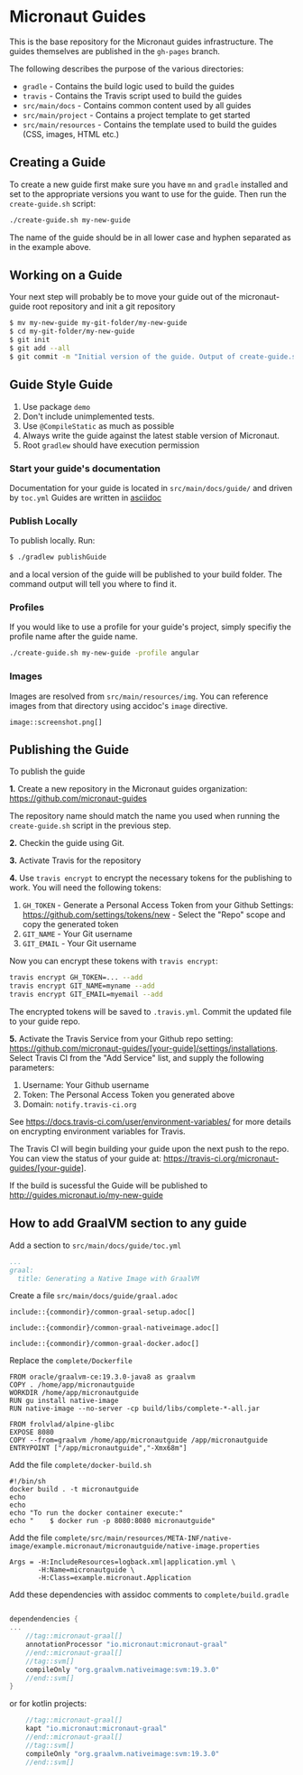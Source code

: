 # Micronaut Guides

This is the base repository for the Micronaut guides infrastructure. The guides themselves are published in the `gh-pages` branch.

The following describes the purpose of the various directories:

* `gradle` - Contains the build logic used to build the guides
* `travis` - Contains the Travis script used to build the guides
* `src/main/docs` - Contains common content used by all guides
* `src/main/project` - Contains a project template to get started
* `src/main/resources` - Contains the template used to build the guides (CSS, images, HTML etc.)

## Creating a Guide

To create a new guide first make sure you have `mn` and `gradle` installed and set to the appropriate versions you want to use for the guide. Then run the `create-guide.sh` script:

```bash
./create-guide.sh my-new-guide
```

The name of the guide should be in all lower case and hyphen separated as in the example above.

## Working on a Guide

Your next step will probably be to move your guide out of the micronaut-guide root repository and init a git repository

```bash
$ mv my-new-guide my-git-folder/my-new-guide
$ cd my-git-folder/my-new-guide
$ git init
$ git add --all
$ git commit -m "Initial version of the guide. Output of create-guide.sh script"
```

## Guide Style Guide

1. Use package `demo`
2. Don't include unimplemented tests.
3. Use `@CompileStatic` as much as possible
4. Always write the guide against the latest stable version of Micronaut.
5. Root `gradlew` should have execution permission

### Start your guide's documentation

Documentation for your guide is located in `src/main/docs/guide/` and driven by `toc.yml`
Guides are written in [asciidoc](http://asciidoctor.org/docs/asciidoc-syntax-quick-reference/)

### Publish Locally

To publish locally. Run: 

```bash
$ ./gradlew publishGuide
```

and a local version of the guide will be published to your build folder. The command output will tell you where to find it. 

### Profiles

If you would like to use a profile for your guide's project, simply specifiy the profile name after the guide name.

```bash
./create-guide.sh my-new-guide -profile angular
```

### Images

Images are resolved from `src/main/resources/img`. You can reference images
from that directory using accidoc's `image` directive.

```asciidoc
image::screenshot.png[]
```

## Publishing the Guide

To publish the guide 

**1.** Create a new repository in the Micronaut guides organization: https://github.com/micronaut-guides

The repository name should match the name you used when running the `create-guide.sh` script in the previous step.

**2.** Checkin the guide using Git. 

**3.** Activate Travis for the repository 

**4.** Use `travis encrypt` to encrypt the necessary tokens for the publishing to work. You will need the following tokens:

1. `GH_TOKEN` - Generate a Personal Access Token from your Github Settings: https://github.com/settings/tokens/new - Select the "Repo" scope and copy the generated token
2. `GIT_NAME` - Your Git username
3. `GIT_EMAIL` - Your Git username

Now you can encrypt these tokens with `travis encrypt`:

```bash
travis encrypt GH_TOKEN=... --add
travis encrypt GIT_NAME=myname --add
travis encrypt GIT_EMAIL=myemail --add
``` 

The encrypted tokens will be saved to `.travis.yml`. Commit the updated file to your guide repo.

**5.** Activate the Travis Service from your Github repo setting: https://github.com/micronaut-guides/[your-guide]/settings/installations. Select Travis CI from the "Add Service" list, and supply the following parameters:

1. Username: Your Github username
2. Token: The Personal Access Token you generated above
3. Domain: `notify.travis-ci.org`

See https://docs.travis-ci.com/user/environment-variables/ for more details on encrypting environment variables for Travis.

The Travis CI will begin building your guide upon the next push to the repo. You can view the status of your guide at: https://travis-ci.org/micronaut-guides/[your-guide].

If the build is sucessful the Guide will be published to http://guides.micronaut.io/my-new-guide 


## How to add GraalVM section to any guide

Add a section to `src/main/docs/guide/toc.yml`

```yaml
...
graal:
  title: Generating a Native Image with GraalVM
```  

Create a file `src/main/docs/guide/graal.adoc`

```asciidoc
include::{commondir}/common-graal-setup.adoc[]

include::{commondir}/common-graal-nativeimage.adoc[]

include::{commondir}/common-graal-docker.adoc[]
```  

Replace the `complete/Dockerfile`

```
FROM oracle/graalvm-ce:19.3.0-java8 as graalvm
COPY . /home/app/micronautguide
WORKDIR /home/app/micronautguide
RUN gu install native-image
RUN native-image --no-server -cp build/libs/complete-*-all.jar

FROM frolvlad/alpine-glibc
EXPOSE 8080
COPY --from=graalvm /home/app/micronautguide /app/micronautguide
ENTRYPOINT ["/app/micronautguide","-Xmx68m"]

```

Add the file `complete/docker-build.sh`

```
#!/bin/sh
docker build . -t micronautguide
echo
echo
echo "To run the docker container execute:"
echo "    $ docker run -p 8080:8080 micronautguide"
```

Add the file `complete/src/main/resources/META-INF/native-image/example.micronaut/micronautguide/native-image.properties`

```
Args = -H:IncludeResources=logback.xml|application.yml \
       -H:Name=micronautguide \
       -H:Class=example.micronaut.Application
```

Add these dependencies with assidoc comments to `complete/build.gradle`

```groovy

dependendencies {
...
    //tag::micronaut-graal[]
    annotationProcessor "io.micronaut:micronaut-graal"
    //end::micronaut-graal[]
    //tag::svm[]
    compileOnly "org.graalvm.nativeimage:svm:19.3.0"
    //end::svm[]
}
```

or for kotlin projects:

```groovy
    //tag::micronaut-graal[]
    kapt "io.micronaut:micronaut-graal"
    //end::micronaut-graal[]
    //tag::svm[]
    compileOnly "org.graalvm.nativeimage:svm:19.3.0"
    //end::svm[]
```
